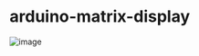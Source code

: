 # arduino-matrix-display

![image](https://user-images.githubusercontent.com/3730149/200578853-1389b95e-9e5b-48cc-b51b-e7112f3b19e6.png)
